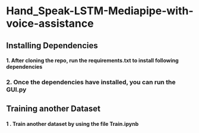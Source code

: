 # Hand_Speak-LSTM-Mediapipe-with-voice-assistance

## Installing Dependencies
  #### 1. After cloning the repo, run the requirements.txt to install following dependencies
  ### 2. Once the dependencies have installed, you can run the GUI.py

## Training another Dataset
  #### 1 . Train another dataset by using the file Train.ipynb
